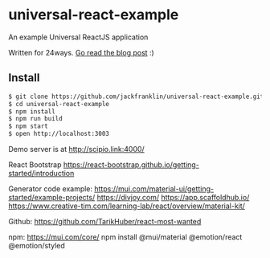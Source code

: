 # universal-react-example
An example Universal ReactJS application

Written for 24ways. [Go read the blog post](https://24ways.org/2015/universal-react/) :)

## Install
```sh
$ git clone https://github.com/jackfranklin/universal-react-example.git
$ cd universal-react-example
$ npm install
$ npm run build
$ npm start
$ open http://localhost:3003
```

Demo server is at http://scipio.link:4000/

React Bootstrap
https://react-bootstrap.github.io/getting-started/introduction

Generator code example:
https://mui.com/material-ui/getting-started/example-projects/
https://divjoy.com/
https://app.scaffoldhub.io/
https://www.creative-tim.com/learning-lab/react/overview/material-kit/

Github:
https://github.com/TarikHuber/react-most-wanted

npm:
    https://mui.com/core/
    npm install @mui/material @emotion/react @emotion/styled  